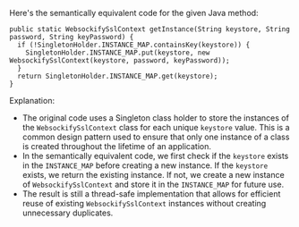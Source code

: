 Here's the semantically equivalent code for the given Java method:

```
public static WebsockifySslContext getInstance(String keystore, String password, String keyPassword) {
  if (!SingletonHolder.INSTANCE_MAP.containsKey(keystore)) {
    SingletonHolder.INSTANCE_MAP.put(keystore, new WebsockifySslContext(keystore, password, keyPassword));
  }
  return SingletonHolder.INSTANCE_MAP.get(keystore);
}
```

Explanation: 

- The original code uses a Singleton class holder to store the instances of the `WebsockifySslContext` class for each unique `keystore` value. This is a common design pattern used to ensure that only one instance of a class is created throughout the lifetime of an application. 
- In the semantically equivalent code, we first check if the `keystore` exists in the `INSTANCE_MAP` before creating a new instance. If the `keystore` exists, we return the existing instance. If not, we create a new instance of `WebsockifySslContext` and store it in the `INSTANCE_MAP` for future use. 
- The result is still a thread-safe implementation that allows for efficient reuse of existing `WebsockifySslContext` instances without creating unnecessary duplicates.